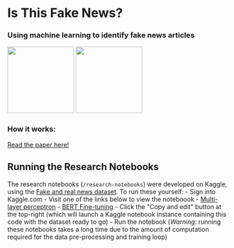 # Is This Fake News? 
### Using machine learning to identify fake news articles

<p float="left">
  <img src="https://github.com/malwaredllc/is-this-fake-news/blob/main/static/images/real-prediction.png?raw=true.png" width="150" />
  <img src="https://github.com/malwaredllc/is-this-fake-news/blob/main/static/images/fake-prediction.png?raw=true" width="150" />
</p>

### How it works:

[Read the paper here!](https://github.com/malwaredllc/is-this-fake-news/blob/main/Final_Report.pdf)

## Running the Research Notebooks

The research notebooks (`/research-notebooks`) were developed on Kaggle, using the [Fake and real news dataset](https://www.kaggle.com/clmentbisaillon/fake-and-real-news-dataset/code). To run these yourself:
    - Sign into Kaggle.com
    - Visit one of the links below to view the noteboook
        - [Multi-layer perceptron](https://www.kaggle.com/danielvegamyhre/fake-vs-real-news)
        - [BERT Fine-tuning](https://www.kaggle.com/danielvegamyhre/classifying-fake-news-with-bert)
    - Click the "Copy and edit" button at the top-right (which will launch a Kaggle notebook instance containing this code with the dataset ready to go)
    - Run the notebook (*Warning*: running these notebooks takes a long time due to the amount of computation required for the data pre-processing and training loop)

